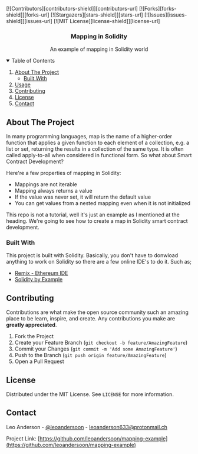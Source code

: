 <!--
*** Thanks for checking out the Best-README-Template. If you have a suggestion
*** that would make this better, please fork the repo and create a pull request
*** or simply open an issue with the tag "enhancement".
*** Thanks again! Now go create something AMAZING! :D
-->



<!-- PROJECT SHIELDS -->
<!--
*** I'm using markdown "reference style" links for readability.
*** Reference links are enclosed in brackets [ ] instead of parentheses ( ).
*** See the bottom of this document for the declaration of the reference variables
*** for contributors-url, forks-url, etc. This is an optional, concise syntax you may use.
*** https://www.markdownguide.org/basic-syntax/#reference-style-links
-->
[![Contributors][contributors-shield]][contributors-url]
[![Forks][forks-shield]][forks-url]
[![Stargazers][stars-shield]][stars-url]
[![Issues][issues-shield]][issues-url]
[![MIT License][license-shield]][license-url]


  <h3 align="center">Mapping in Solidity</h3>

  <p align="center">
    An example of mapping in Solidity world
    <br />
  </p>
</p>



<!-- TABLE OF CONTENTS -->
<details open="open">
  <summary>Table of Contents</summary>
  <ol>
    <li>
      <a href="#about-the-project">About The Project</a>
      <ul>
        <li><a href="#built-with">Built With</a></li>
      </ul>
    </li>
    <li><a href="#usage">Usage</a></li>
    <li><a href="#contributing">Contributing</a></li>
    <li><a href="#license">License</a></li>
    <li><a href="#contact">Contact</a></li>
  </ol>
</details>



<!-- ABOUT THE PROJECT -->
## About The Project


In many programming languages, map is the name of a higher-order function that applies a given function to each element of a collection, e.g. a list or set, returning the results in a collection of the same type. It is often called apply-to-all when considered in functional form.
So what about Smart Contract Development? 

Here're a few properties of mapping in Solidity:
* Mappings are not iterable
* Mapping always returns a value
* If the value was never set, it will return the default value
* You can get values from a nested mapping even when it is not initialized

This repo is not a tutorial, well it's just an example as I mentioned at the heading. We're going to see how to create a map in Solidity smart contract development.

### Built With

This project is built with Solidity. Basically, you don't have to donwload anything to work on Solidity so there are a few online IDE's to do it. Such as;
* [Remix - Ethereum IDE](https://remix.ethereum.org/)
* [Solidity by Example](https://solidity-by-example.org/)





<!-- CONTRIBUTING -->
## Contributing

Contributions are what make the open source community such an amazing place to be learn, inspire, and create. Any contributions you make are **greatly appreciated**.

1. Fork the Project
2. Create your Feature Branch (`git checkout -b feature/AmazingFeature`)
3. Commit your Changes (`git commit -m 'Add some AmazingFeature'`)
4. Push to the Branch (`git push origin feature/AmazingFeature`)
5. Open a Pull Request



<!-- LICENSE -->
## License

Distributed under the MIT License. See `LICENSE` for more information.



<!-- CONTACT -->
## Contact

Leo Anderson - [@leoandersoon](https://twitter.com/leoandersoon) - leoanderson633@protonmail.ch

Project Link: [https://github.com/leoandersoon/mapping-example](https://github.com/leoandersoon/mapping-example)
